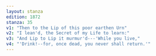 ```yaml
---
layout: stanza
edition: 1872
stanza: 35
v1: "Then to the Lip of this poor earthen Urn"
v2: "I lean'd, the Secret of my Life to learn:"
v3: "And Lip to Lip it murmur'd---'While you live,"
v4: "'Drink!--for, once dead, you never shall return.'"
---
```

